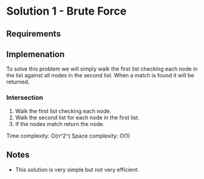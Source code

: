 ﻿# Solution 1 - Brute Force

## Requirements

## Implemenation
To solve this problem we will simply walk the first list checking each node
in the list against all nodes in the second list. When a match is found
it will be returned.

### Intersection

1. Walk the first list checking each node.
2. Walk the second list for each node in the first list.
3. If the nodes match return the node.

Time complexity: O(n^2^)
Space complexity: O(1)

## Notes
- This solution is very simple but not very efficient.
